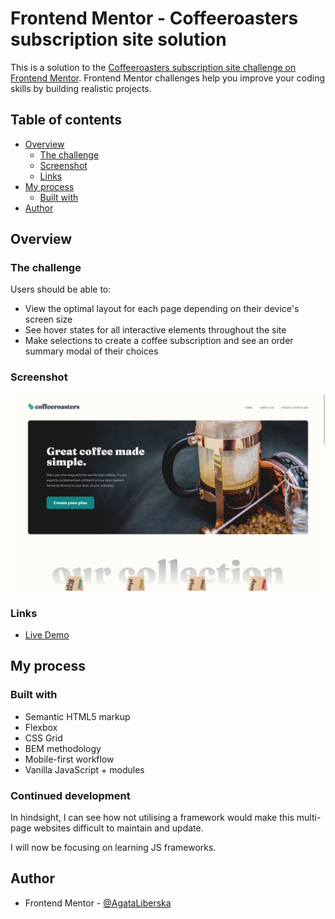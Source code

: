 # Frontend Mentor - Coffeeroasters subscription site solution

This is a solution to the [Coffeeroasters subscription site challenge on Frontend Mentor](https://www.frontendmentor.io/challenges/coffeeroasters-subscription-site-5Fc26HVY6). Frontend Mentor challenges help you improve your coding skills by building realistic projects. 

## Table of contents

- [Overview](#overview)
  - [The challenge](#the-challenge)
  - [Screenshot](#screenshot)
  - [Links](#links)
- [My process](#my-process)
  - [Built with](#built-with)
- [Author](#author)

## Overview

### The challenge

Users should be able to:

- View the optimal layout for each page depending on their device's screen size
- See hover states for all interactive elements throughout the site
- Make selections to create a coffee subscription and see an order summary modal of their choices

### Screenshot

![](./assets/screenshot.png)

### Links

- [Live Demo](https://ahmednasser111.github.io/coffeeroasters-subscription-site/)

## My process

### Built with

- Semantic HTML5 markup
- Flexbox
- CSS Grid
- BEM methodology
- Mobile-first workflow
- Vanilla JavaScript + modules

### Continued development

In hindsight, I can see how not utilising a framework would make this multi-page websites difficult to maintain and update.

I will now be focusing on learning JS frameworks.


## Author

- Frontend Mentor - [@AgataLiberska](https://www.frontendmentor.io/profile/ahmednasser111)
